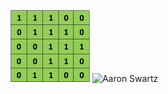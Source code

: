 ![原始矩阵](images/原始矩阵.png)
![Aaron Swartz](https://github.com/younghz/Markdown/raw/master/resource/Aaron_Swartz.jpg)
